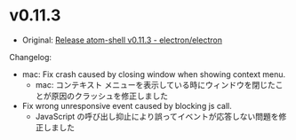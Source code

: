 # v0.11.3

* Original: [Release atom-shell v0.11.3 - electron/electron](https://github.com/electron/electron/releases/tag/v0.11.3)

Changelog:

* mac: Fix crash caused by closing window when showing context menu.
  * mac: コンテキスト メニューを表示している時にウィンドウを閉じたことが原因のクラッシュを修正しました
* Fix wrong unresponsive event caused by blocking js call.
  * JavaScript の呼び出し抑止により誤ってイベントが応答しない問題を修正しました
